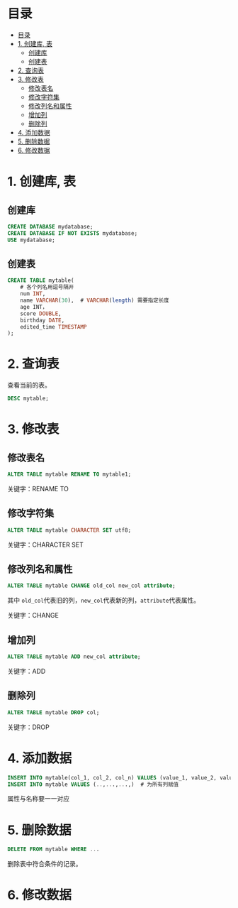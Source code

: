# 目录
- [目录](#--)
- [1. 创建库, 表](#1-------)
  * [创建库](#---)
  * [创建表](#---)
- [2. 查询表](#2----)
- [3. 修改表](#3----)
  * [修改表名](#----)
  * [修改字符集](#-----)
  * [修改列名和属性](#-------)
  * [增加列](#---)
  * [删除列](#---)
- [4. 添加数据](#4-----)
- [5. 删除数据](#5-----)
- [6. 修改数据](#6-----)





# 1. 创建库, 表

## 创建库

```sql
CREATE DATABASE mydatabase;
CREATE DATABASE IF NOT EXISTS mydatabase;
USE mydatabase;  
```



## 创建表

```sql
CREATE TABLE mytable(
	# 各个列名用逗号隔开
	num INT,
	name VARCHAR(30),  # VARCHAR(length) 需要指定长度
	age INT，
	score DOUBLE,
	birthday DATE,
	edited_time TIMESTAMP
);
```


# 2. 查询表

查看当前的表。

```sql
DESC mytable;
```



# 3. 修改表

## 修改表名

```sql
ALTER TABLE mytable RENAME TO mytable1;
```

关键字：RENAME TO

## 修改字符集

```sql
ALTER TABLE mytable CHARACTER SET utf8;
```

关键字：CHARACTER SET

## 修改列名和属性

```sql
ALTER TABLE mytable CHANGE old_col new_col attribute;
```

其中 `old_col`代表旧的列，`new_col`代表新的列，`attribute`代表属性。

关键字：CHANGE

## 增加列

```sql
ALTER TABLE mytable ADD new_col attribute;
```

关键字：ADD

## 删除列

```sql
ALTER TABLE mytable DROP col;
```

关键字：DROP


<a name="4"></a>
# 4. 添加数据

```sql
INSERT INTO mytable(col_1, col_2, col_n) VALUES (value_1, value_2, value_n);
INSERT INTO mytable VALUES (..,...,...,)  # 为所有列赋值
```

属性与名称要一一对应



# 5. 删除数据

```sql
DELETE FROM mytable WHERE ...
```

删除表中符合条件的记录。



# 6. 修改数据












